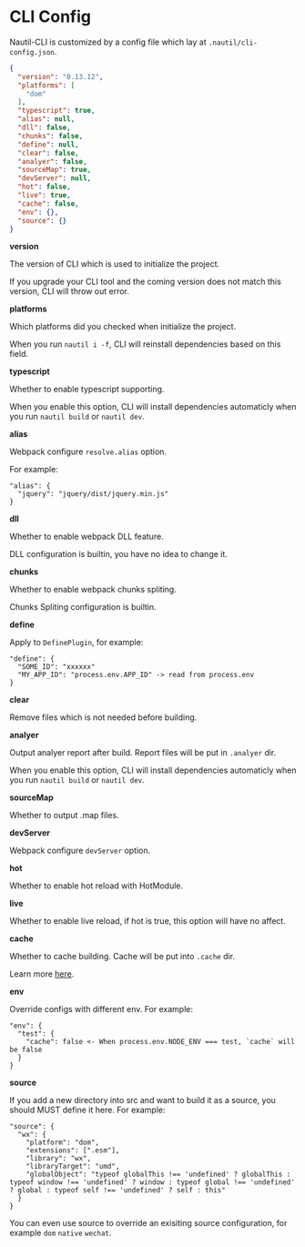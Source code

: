 # CLI Config

Nautil-CLI is customized by a config file which lay at `.nautil/cli-config.json`.

```json
{
  "version": "0.13.12",
  "platforms": [
    "dom"
  ],
  "typescript": true,
  "alias": null,
  "dll": false,
  "chunks": false,
  "define": null,
  "clear": false,
  "analyer": false,
  "sourceMap": true,
  "devServer": null,
  "hot": false,
  "live": true,
  "cache": false,
  "env": {},
  "source": {}
}
```

**version**

The version of CLI which is used to initialize the project.

If you upgrade your CLI tool and the coming version does not match this version, CLI will throw out error.

**platforms**

Which platforms did you checked when initialize the project.

When you run `nautil i -f`, CLI will reinstall dependencies based on this field.

**typescript**

Whether to enable typescript supporting.

When you enable this option, CLI will install dependencies automaticly when you run `nautil build` or `nautil dev`.

**alias**

Webpack configure `resolve.alias` option.

For example:

```
"alias": {
  "jquery": "jquery/dist/jquery.min.js"
}
```

**dll**

Whether to enable webpack DLL feature.

DLL configuration is builtin, you have no idea to change it.

**chunks**

Whether to enable webpack chunks spliting.

Chunks Spliting configuration is builtin.

**define**

Apply to `DefinePlugin`, for example:

```
"define": {
  "SOME_ID": "xxxxxx"
  "MY_APP_ID": "process.env.APP_ID" -> read from process.env
}
```

**clear**

Remove files which is not needed before building.

**analyer**

Output analyer report after build. Report files will be put in `.analyer` dir.

When you enable this option, CLI will install dependencies automaticly when you run `nautil build` or `nautil dev`.

**sourceMap**

Whether to output .map files.

**devServer**

Webpack configure `devServer` option.

**hot**

Whether to enable hot reload with HotModule.

**live**

Whether to enable live reload, if hot is true, this option will have no affect.

**cache**

Whether to cache building. Cache will be put into `.cache` dir.

Learn more [here](https://webpack.js.org/configuration/other-options/#cache).

**env**

Override configs with different env. For example:

```
"env": {
  "test": {
    "cache": false <- When process.env.NODE_ENV === test, `cache` will be false
  }
}
```

**source**

If you add a new directory into src and want to build it as a source, you should MUST define it here. For example:

```
"source": {
  "wx": {
    "platform": "dom",
    "extensions": [".esm"],
    "library": "wx",
    "libraryTarget": "umd",
    "globalObject": "typeof globalThis !== 'undefined' ? globalThis : typeof window !== 'undefined' ? window : typeof global !== 'undefined' ? global : typeof self !== 'undefined' ? self : this"
  }
}
```

You can even use source to override an exisiting source configuration, for example `dom` `native` `wechat`.
